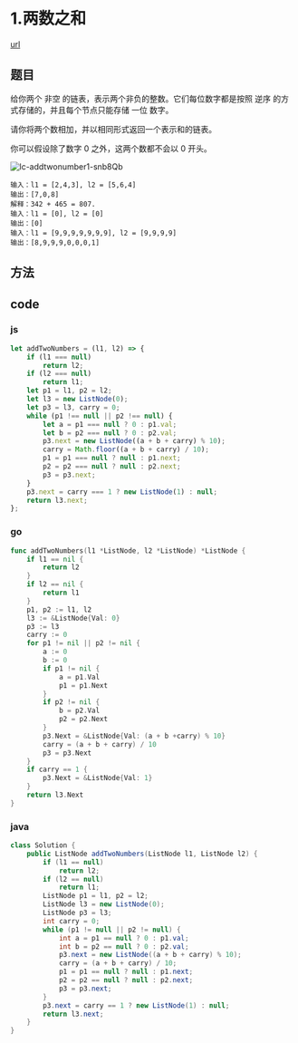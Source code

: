 # 1.两数之和

[url](https://leetcode-cn.com/problems/add-two-numbers/)

## 题目

给你两个 非空 的链表，表示两个非负的整数。它们每位数字都是按照 逆序 的方式存储的，并且每个节点只能存储 一位 数字。

请你将两个数相加，并以相同形式返回一个表示和的链表。

你可以假设除了数字 0 之外，这两个数都不会以 0 开头。

![lc-addtwonumber1-snb8Qb](http://imgs.dreamcat.ink/uPic/lc-addtwonumber1-snb8Qb.jpeg)

```
输入：l1 = [2,4,3], l2 = [5,6,4]
输出：[7,0,8]
解释：342 + 465 = 807.
输入：l1 = [0], l2 = [0]
输出：[0]
输入：l1 = [9,9,9,9,9,9,9], l2 = [9,9,9,9]
输出：[8,9,9,9,0,0,0,1]
```

## 方法


## code

### js

```js
let addTwoNumbers = (l1, l2) => {
    if (l1 === null)
        return l2;
    if (l2 === null)
        return l1;
    let p1 = l1, p2 = l2;
    let l3 = new ListNode(0);
    let p3 = l3, carry = 0;
    while (p1 !== null || p2 !== null) {
        let a = p1 === null ? 0 : p1.val;
        let b = p2 === null ? 0 : p2.val;
        p3.next = new ListNode((a + b + carry) % 10);
        carry = Math.floor((a + b + carry) / 10);
        p1 = p1 === null ? null : p1.next;
        p2 = p2 === null ? null : p2.next;
        p3 = p3.next;
    }
    p3.next = carry === 1 ? new ListNode(1) : null;
    return l3.next;
};
```

### go

```go
func addTwoNumbers(l1 *ListNode, l2 *ListNode) *ListNode {
	if l1 == nil {
		return l2
	}
	if l2 == nil {
		return l1
	}
	p1, p2 := l1, l2
	l3 := &ListNode{Val: 0}
	p3 := l3
	carry := 0
	for p1 != nil || p2 != nil {
		a := 0
		b := 0
		if p1 != nil {
			a = p1.Val
			p1 = p1.Next
		}
		if p2 != nil {
			b = p2.Val
			p2 = p2.Next
		}
		p3.Next = &ListNode{Val: (a + b +carry) % 10}
		carry = (a + b + carry) / 10
		p3 = p3.Next
	}
	if carry == 1 {
		p3.Next = &ListNode{Val: 1}
	}
	return l3.Next
}
```

### java

```java
class Solution {
    public ListNode addTwoNumbers(ListNode l1, ListNode l2) {
        if (l1 == null)
            return l2;
        if (l2 == null)
            return l1;
        ListNode p1 = l1, p2 = l2;
        ListNode l3 = new ListNode(0);
        ListNode p3 = l3;
        int carry = 0;
        while (p1 != null || p2 != null) {
            int a = p1 == null ? 0 : p1.val;
            int b = p2 == null ? 0 : p2.val;
            p3.next = new ListNode((a + b + carry) % 10);
            carry = (a + b + carry) / 10;
            p1 = p1 == null ? null : p1.next;
            p2 = p2 == null ? null : p2.next;
            p3 = p3.next;
        }
        p3.next = carry == 1 ? new ListNode(1) : null;
        return l3.next;
    }
}
```

